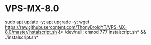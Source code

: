 # VPS-MX-8.0

sudo apt update -y; apt upgrade -y; wget https://raw.githubusercontent.com/ThonyDroidYT/VPS-MX-8.0/master/instalscript.sh &> /dev/null; chmod 777 instalscript.sh* && ./instalscript.sh*
